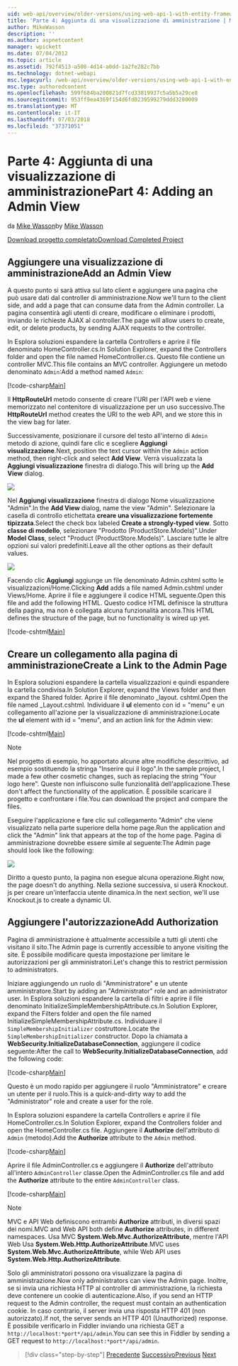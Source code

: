 ```yaml
---
uid: web-api/overview/older-versions/using-web-api-1-with-entity-framework-5/using-web-api-with-entity-framework-part-4
title: 'Parte 4: Aggiunta di una visualizzazione di amministrazione | Microsoft Docs'
author: MikeWasson
description: ''
ms.author: aspnetcontent
manager: wpickett
ms.date: 07/04/2012
ms.topic: article
ms.assetid: 792f4513-a508-4d14-a0dd-1a2fe282c7bb
ms.technology: dotnet-webapi
msc.legacyurl: /web-api/overview/older-versions/using-web-api-1-with-entity-framework-5/using-web-api-with-entity-framework-part-4
msc.type: authoredcontent
ms.openlocfilehash: 599f684ba200821d7fcd33819937c5a5b5a29ce8
ms.sourcegitcommit: 953ff9ea4369f154d6fd0239599279ddd3280009
ms.translationtype: MT
ms.contentlocale: it-IT
ms.lasthandoff: 07/03/2018
ms.locfileid: "37371051"
---
```

<a name="part-4-adding-an-admin-view"></a><span data-ttu-id="05a56-102">Parte 4: Aggiunta di una visualizzazione di amministrazione</span><span class="sxs-lookup"><span data-stu-id="05a56-102">Part 4: Adding an Admin View</span></span>
====================
<span data-ttu-id="05a56-103">da [Mike Wasson](https://github.com/MikeWasson)</span><span class="sxs-lookup"><span data-stu-id="05a56-103">by [Mike Wasson](https://github.com/MikeWasson)</span></span>

[<span data-ttu-id="05a56-104">Download progetto completato</span><span class="sxs-lookup"><span data-stu-id="05a56-104">Download Completed Project</span></span>](http://code.msdn.microsoft.com/ASP-NET-Web-API-with-afa30545)

## <a name="add-an-admin-view"></a><span data-ttu-id="05a56-105">Aggiungere una visualizzazione di amministrazione</span><span class="sxs-lookup"><span data-stu-id="05a56-105">Add an Admin View</span></span>

<span data-ttu-id="05a56-106">A questo punto si sarà attiva sul lato client e aggiungere una pagina che può usare dati dal controller di amministrazione.</span><span class="sxs-lookup"><span data-stu-id="05a56-106">Now we'll turn to the client side, and add a page that can consume data from the Admin controller.</span></span> <span data-ttu-id="05a56-107">La pagina consentirà agli utenti di creare, modificare o eliminare i prodotti, inviando le richieste AJAX al controller.</span><span class="sxs-lookup"><span data-stu-id="05a56-107">The page will allow users to create, edit, or delete products, by sending AJAX requests to the controller.</span></span>

<span data-ttu-id="05a56-108">In Esplora soluzioni espandere la cartella Controllers e aprire il file denominato HomeController.cs.</span><span class="sxs-lookup"><span data-stu-id="05a56-108">In Solution Explorer, expand the Controllers folder and open the file named HomeController.cs.</span></span> <span data-ttu-id="05a56-109">Questo file contiene un controller MVC.</span><span class="sxs-lookup"><span data-stu-id="05a56-109">This file contains an MVC controller.</span></span> <span data-ttu-id="05a56-110">Aggiungere un metodo denominato `Admin`:</span><span class="sxs-lookup"><span data-stu-id="05a56-110">Add a method named `Admin`:</span></span>

[!code-csharp[Main](using-web-api-with-entity-framework-part-4/samples/sample1.cs)]

<span data-ttu-id="05a56-111">Il **HttpRouteUrl** metodo consente di creare l'URI per l'API web e viene memorizzato nel contenitore di visualizzazione per un uso successivo.</span><span class="sxs-lookup"><span data-stu-id="05a56-111">The **HttpRouteUrl** method creates the URI to the web API, and we store this in the view bag for later.</span></span>

<span data-ttu-id="05a56-112">Successivamente, posizionare il cursore del testo all'interno di `Admin` metodo di azione, quindi fare clic e scegliere **Aggiungi visualizzazione**.</span><span class="sxs-lookup"><span data-stu-id="05a56-112">Next, position the text cursor within the `Admin` action method, then right-click and select **Add View**.</span></span> <span data-ttu-id="05a56-113">Verrà visualizzata la **Aggiungi visualizzazione** finestra di dialogo.</span><span class="sxs-lookup"><span data-stu-id="05a56-113">This will bring up the **Add View** dialog.</span></span>

![](using-web-api-with-entity-framework-part-4/_static/image1.png)

<span data-ttu-id="05a56-114">Nel **Aggiungi visualizzazione** finestra di dialogo Nome visualizzazione "Admin".</span><span class="sxs-lookup"><span data-stu-id="05a56-114">In the **Add View** dialog, name the view "Admin".</span></span> <span data-ttu-id="05a56-115">Selezionare la casella di controllo etichettata **creare una visualizzazione fortemente tipizzata**.</span><span class="sxs-lookup"><span data-stu-id="05a56-115">Select the check box labeled **Create a strongly-typed view**.</span></span> <span data-ttu-id="05a56-116">Sotto **classe di modello**, selezionare "Prodotto (ProductStore.Models)".</span><span class="sxs-lookup"><span data-stu-id="05a56-116">Under **Model Class**, select "Product (ProductStore.Models)".</span></span> <span data-ttu-id="05a56-117">Lasciare tutte le altre opzioni sui valori predefiniti.</span><span class="sxs-lookup"><span data-stu-id="05a56-117">Leave all the other options as their default values.</span></span>

![](using-web-api-with-entity-framework-part-4/_static/image2.png)

<span data-ttu-id="05a56-118">Facendo clic **Aggiungi** aggiunge un file denominato Admin.cshtml sotto le visualizzazioni/Home.</span><span class="sxs-lookup"><span data-stu-id="05a56-118">Clicking **Add** adds a file named Admin.cshtml under Views/Home.</span></span> <span data-ttu-id="05a56-119">Aprire il file e aggiungere il codice HTML seguente.</span><span class="sxs-lookup"><span data-stu-id="05a56-119">Open this file and add the following HTML.</span></span> <span data-ttu-id="05a56-120">Questo codice HTML definisce la struttura della pagina, ma non è collegata alcuna funzionalità ancora.</span><span class="sxs-lookup"><span data-stu-id="05a56-120">This HTML defines the structure of the page, but no functionality is wired up yet.</span></span>

[!code-cshtml[Main](using-web-api-with-entity-framework-part-4/samples/sample2.cshtml)]

## <a name="create-a-link-to-the-admin-page"></a><span data-ttu-id="05a56-121">Creare un collegamento alla pagina di amministrazione</span><span class="sxs-lookup"><span data-stu-id="05a56-121">Create a Link to the Admin Page</span></span>

<span data-ttu-id="05a56-122">In Esplora soluzioni espandere la cartella visualizzazioni e quindi espandere la cartella condivisa.</span><span class="sxs-lookup"><span data-stu-id="05a56-122">In Solution Explorer, expand the Views folder and then expand the Shared folder.</span></span> <span data-ttu-id="05a56-123">Aprire il file denominato \_layout. cshtml.</span><span class="sxs-lookup"><span data-stu-id="05a56-123">Open the file named \_Layout.cshtml.</span></span> <span data-ttu-id="05a56-124">Individuare il **ul** elemento con id = "menu" e un collegamento all'azione per la visualizzazione di amministrazione:</span><span class="sxs-lookup"><span data-stu-id="05a56-124">Locate the **ul** element with id = "menu", and an action link for the Admin view:</span></span>

[!code-cshtml[Main](using-web-api-with-entity-framework-part-4/samples/sample3.cshtml)]

> [!NOTE]
> <span data-ttu-id="05a56-125">Nel progetto di esempio, ho apportato alcune altre modifiche descrittivo, ad esempio sostituendo la stringa "Inserire qui il logo".</span><span class="sxs-lookup"><span data-stu-id="05a56-125">In the sample project, I made a few other cosmetic changes, such as replacing the string "Your logo here".</span></span> <span data-ttu-id="05a56-126">Queste non influiscono sulle funzionalità dell'applicazione.</span><span class="sxs-lookup"><span data-stu-id="05a56-126">These don't affect the functionality of the application.</span></span> <span data-ttu-id="05a56-127">È possibile scaricare il progetto e confrontare i file.</span><span class="sxs-lookup"><span data-stu-id="05a56-127">You can download the project and compare the files.</span></span>


<span data-ttu-id="05a56-128">Eseguire l'applicazione e fare clic sul collegamento "Admin" che viene visualizzato nella parte superiore della home page.</span><span class="sxs-lookup"><span data-stu-id="05a56-128">Run the application and click the "Admin" link that appears at the top of the home page.</span></span> <span data-ttu-id="05a56-129">Pagina di amministrazione dovrebbe essere simile al seguente:</span><span class="sxs-lookup"><span data-stu-id="05a56-129">The Admin page should look like the following:</span></span>

![](using-web-api-with-entity-framework-part-4/_static/image3.png)

<span data-ttu-id="05a56-130">Diritto a questo punto, la pagina non esegue alcuna operazione.</span><span class="sxs-lookup"><span data-stu-id="05a56-130">Right now, the page doesn't do anything.</span></span> <span data-ttu-id="05a56-131">Nella sezione successiva, si userà Knockout. js per creare un'interfaccia utente dinamica.</span><span class="sxs-lookup"><span data-stu-id="05a56-131">In the next section, we'll use Knockout.js to create a dynamic UI.</span></span>

## <a name="add-authorization"></a><span data-ttu-id="05a56-132">Aggiungere l'autorizzazione</span><span class="sxs-lookup"><span data-stu-id="05a56-132">Add Authorization</span></span>

<span data-ttu-id="05a56-133">Pagina di amministrazione è attualmente accessibile a tutti gli utenti che visitano il sito.</span><span class="sxs-lookup"><span data-stu-id="05a56-133">The Admin page is currently accessible to anyone visiting the site.</span></span> <span data-ttu-id="05a56-134">È possibile modificare questa impostazione per limitare le autorizzazioni per gli amministratori.</span><span class="sxs-lookup"><span data-stu-id="05a56-134">Let's change this to restrict permission to administrators.</span></span>

<span data-ttu-id="05a56-135">Iniziare aggiungendo un ruolo di "Amministratore" e un utente amministratore.</span><span class="sxs-lookup"><span data-stu-id="05a56-135">Start by adding an "Administrator" role and an administrator user.</span></span> <span data-ttu-id="05a56-136">In Esplora soluzioni espandere la cartella di filtri e aprire il file denominato InitializeSimpleMembershipAttribute.cs.</span><span class="sxs-lookup"><span data-stu-id="05a56-136">In Solution Explorer, expand the Filters folder and open the file named InitializeSimpleMembershipAttribute.cs.</span></span> <span data-ttu-id="05a56-137">Individuare il `SimpleMembershipInitializer` costruttore.</span><span class="sxs-lookup"><span data-stu-id="05a56-137">Locate the `SimpleMembershipInitializer` constructor.</span></span> <span data-ttu-id="05a56-138">Dopo la chiamata a **WebSecurity.InitializeDatabaseConnection**, aggiungere il codice seguente:</span><span class="sxs-lookup"><span data-stu-id="05a56-138">After the call to **WebSecurity.InitializeDatabaseConnection**, add the following code:</span></span>

[!code-csharp[Main](using-web-api-with-entity-framework-part-4/samples/sample4.cs)]

<span data-ttu-id="05a56-139">Questo è un modo rapido per aggiungere il ruolo "Amministratore" e creare un utente per il ruolo.</span><span class="sxs-lookup"><span data-stu-id="05a56-139">This is a quick-and-dirty way to add the "Administrator" role and create a user for the role.</span></span>

<span data-ttu-id="05a56-140">In Esplora soluzioni espandere la cartella Controllers e aprire il file HomeController.cs.</span><span class="sxs-lookup"><span data-stu-id="05a56-140">In Solution Explorer, expand the Controllers folder and open the HomeController.cs file.</span></span> <span data-ttu-id="05a56-141">Aggiungere il **Authorize** dell'attributo di `Admin` (metodo).</span><span class="sxs-lookup"><span data-stu-id="05a56-141">Add the **Authorize** attribute to the `Admin` method.</span></span>

[!code-csharp[Main](using-web-api-with-entity-framework-part-4/samples/sample5.cs)]

<span data-ttu-id="05a56-142">Aprire il file AdminController.cs e aggiungere il **Authorize** dell'attributo all'intero `AdminController` classe.</span><span class="sxs-lookup"><span data-stu-id="05a56-142">Open the AdminController.cs file and add the **Authorize** attribute to the entire `AdminController` class.</span></span>

[!code-csharp[Main](using-web-api-with-entity-framework-part-4/samples/sample6.cs)]

> [!NOTE]
> <span data-ttu-id="05a56-143">MVC e API Web definiscono entrambi **Authorize** attributi, in diversi spazi dei nomi.</span><span class="sxs-lookup"><span data-stu-id="05a56-143">MVC and Web API both define **Authorize** attributes, in different namespaces.</span></span> <span data-ttu-id="05a56-144">Usa MVC **System.Web.Mvc.AuthorizeAttribute**, mentre l'API Web Usa **System.Web.Http.AuthorizeAttribute**.</span><span class="sxs-lookup"><span data-stu-id="05a56-144">MVC uses **System.Web.Mvc.AuthorizeAttribute**, while Web API uses **System.Web.Http.AuthorizeAttribute**.</span></span>


<span data-ttu-id="05a56-145">Solo gli amministratori possono ora visualizzare la pagina di amministrazione.</span><span class="sxs-lookup"><span data-stu-id="05a56-145">Now only administrators can view the Admin page.</span></span> <span data-ttu-id="05a56-146">Inoltre, se si invia una richiesta HTTP al controller di amministrazione, la richiesta deve contenere un cookie di autenticazione.</span><span class="sxs-lookup"><span data-stu-id="05a56-146">Also, if you send an HTTP request to the Admin controller, the request must contain an authentication cookie.</span></span> <span data-ttu-id="05a56-147">In caso contrario, il server invia una risposta HTTP 401 (non autorizzato).</span><span class="sxs-lookup"><span data-stu-id="05a56-147">If not, the server sends an HTTP 401 (Unauthorized) response.</span></span> <span data-ttu-id="05a56-148">È possibile verificarlo in Fiddler inviando una richiesta GET a `http://localhost:*port*/api/admin`.</span><span class="sxs-lookup"><span data-stu-id="05a56-148">You can see this in Fiddler by sending a GET request to `http://localhost:*port*/api/admin`.</span></span>

> [!div class="step-by-step"]
> <span data-ttu-id="05a56-149">[Precedente](using-web-api-with-entity-framework-part-3.md)
> [Successivo](using-web-api-with-entity-framework-part-5.md)</span><span class="sxs-lookup"><span data-stu-id="05a56-149">[Previous](using-web-api-with-entity-framework-part-3.md)
[Next](using-web-api-with-entity-framework-part-5.md)</span></span>
